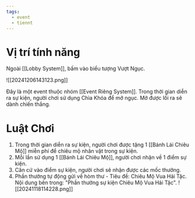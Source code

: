 ```yaml
---
tags:
  - event
  - tiennt
---
```

# Vị trí tính năng
Ngoài [[Lobby System]], bấm vào biểu tượng Vượt Ngục. 

![[20241206143123.png]]

Đây là một event thuộc nhóm [[Event Riêng System]]. 
Trong thời gian diễn ra sự kiện, người chơi sử dụng Chìa Khóa để mở ngục. Mở được lối ra sẽ dành chiến thắng.


# Luật Chơi
1. Trong thời gian diễn ra sự kiện, người chơi được tặng 1 [[Bánh Lái Chiêu Mộ]] miễn phí để chiêu mộ nhân vật trong sự kiện.
2. Mỗi lần sử dụng 1 [[Bánh Lái Chiêu Mộ]], người chơi nhận về 1 điểm sự kiện.
3. Căn cứ vào điểm sự kiện, người chơi sẽ nhận được các mốc thưởng.
4. Phần thưởng tự động gửi về hòm thư - Tiêu đề: Chiêu Mộ Vua Hải Tặc. Nội dung bên trong: "Phần thưởng sự kiện Chiêu Mộ Vua Hải Tặc".
![[20241118114228.png]]
